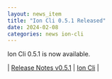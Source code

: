 ```yaml
---
layout: news_item
title: "Ion Cli 0.5.1 Released"
date: 2024-02-08
categories: news ion-cli
---
```


Ion Cli 0.5.1 is now available.

| [Release Notes v0.5.1](https://github.com/amazon-ion/ion-cli/releases/tag/v0.5.1) | [Ion Cli](https://github.com/amazon-ion/ion-cli) |

